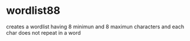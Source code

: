 # wordlist88
creates a wordlist having 8 minimun and 8 maximun characters and each char does not repeat in a word
